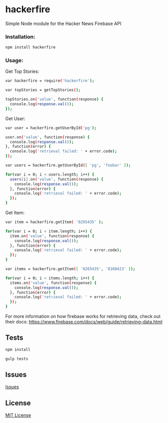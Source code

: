 hackerfire
==========

Simple Node module for the Hacker News Firebase API

### Installation:

```sh
npm install hackerfire
```

### Usage:

Get Top Stories:

```sh
var hackerfire = require('hackerfire');

var topStories = getTopStories();

topStories.on('value', function(response) {
  console.log(response.val());
});

```
Get User:

```sh
var user = hackerfire.getUserById('pg');

user.on('value', function(response) {
  console.log(response.val());
}, function(error) {
  console.log('retrieval failed: ' + error.code);
});

var users = hackerfire.getUserById([ 'pg', 'foobar' ]);

for(var i = 0; i < users.length; i++) {
  users[i].on('value', function(response) {
    console.log(response.val());
  }, function(error) {
    console.log('retrieval failed: ' + error.code);
  });
}

```

Get Item:

```sh
var item = hackerfire.getItem( '8265435' );

for(var i = 0; i < item.length; i++) {
  item.on('value', function(response) {
    console.log(response.val());
  }, function(error) {
    console.log('retrieval failed: ' + error.code);
  });
}

var items = hackerfire.getItem([ '8265435', '8168423' ]);

for(var i = 0; i < items.length; i++) {
  items.on('value', function(response) {
    console.log(response.val());
  }, function(error) {
    console.log('retrieval failed: ' + error.code);
  });
}

```

For more information on how firebase works for retrieving data, check out their docs:
https://www.firebase.com/docs/web/guide/retrieving-data.html

## Tests

```sh
npm install

gulp tests

```

## Issues
[Issues](https://github.com/mjw56/hackerfire/issues)

## License
[MIT License](https://raw.githubusercontent.com/mjw56/hackerfire/master/LICENSE)
